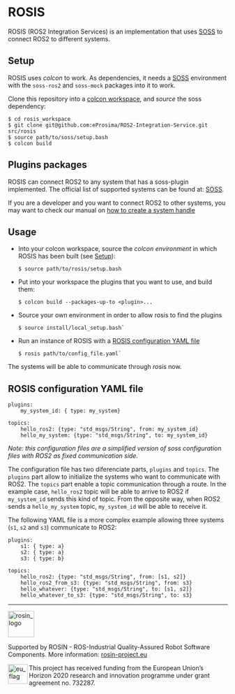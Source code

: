# ROSIS
ROSIS (ROS2 Integration Services) is an implementation that uses [SOSS][soss] to connect ROS2 to different systems.

## Setup
ROSIS uses *colcon* to work.
As dependencies, it needs a [SOSS][soss] environment with the `soss-ros2` and `soss-mock` packages into it to work.

Clone this repository into a [colcon workspace][colcon], and *source* the soss dependency:

```
$ cd rosis_workspace
$ git clone git@github.com:eProsima/ROS2-Integration-Service.git src/rosis
$ source path/to/soss/setup.bash
$ colcon build
```

## Plugins packages
ROSIS can connect ROS2 to any system that has a soss-plugin implemented.
The official list of supported systems can be found at: [SOSS][soss].

If you are a developer and you want to connect ROS2 to other systems,
you may want to check our manual on [how to create a system handle](docs/CreatingSH.md)

## Usage
* Into your colcon workspace, source the *colcon environment* in which ROSIS has been built (see [Setup](#setup)):
  ```
  $ source path/to/rosis/setup.bash
  ```

* Put into your workspace the plugins that you want to use, and build them:
  ```
  $ colcon build --packages-up-to <plugin>...
  ```

* Source your own environment in order to allow rosis to find the plugins
  ```
  $ source install/local_setup.bash`
  ```

* Run an instance of ROSIS with a [ROSIS configuration YAML file](#rosis-configuration-yaml-file)
  ```
  $ rosis path/to/config_file.yaml`
  ```

The systems will be able to communicate through *rosis* now.

## ROSIS configuration YAML file
```
plugins:
    my_system_id: { type: my_system}

topics:
    hello_ros2: {type: "std_msgs/String", from: my_system_id}
    hello_my_system: {type: "std_msgs/String", to: my_system_id}
```

*Note: this configuration files are a simplified version of soss configuration files with ROS2 as fixed communication side.*

The configuration file has two diferenciate parts, `plugins` and `topics`.
The `plugins` part allow to initialize the systems who want to communicate with ROS2.
The `topics` part enable a topic communication through a route.
In the example case, `hello_ros2` topic will be able to arrive to ROS2 if `my_system_id` sends this kind of topic.
From the opposite way, when ROS2 sends a `hello_my_system` topic, `my_system_id` will be able to receive it.

The following YAML file is a more complex example allowing three systems (`s1`, `s2` and `s3`) communicate to ROS2:
```
plugins:
    s1: { type: a}
    s2: { type: a}
    s3: { type: b}

topics:
    hello_ros2: {type: "std_msgs/String", from: [s1, s2]}
    hello_ros2_from_s3: {type: "std_msgs/String", from: s3}
    hello_whatever: {type: "std_msgs/String", to: [s1, s2]}
    hello_whatever_to_s3: {type: "std_msgs/String", to: s3}
```

---

<!--
    ROSIN acknowledgement from the ROSIN press kit
    @ https://github.com/rosin-project/press_kit
-->

<a href="http://rosin-project.eu">
  <img src="http://rosin-project.eu/wp-content/uploads/rosin_ack_logo_wide.png"
       alt="rosin_logo" height="60" >
</a>

Supported by ROSIN - ROS-Industrial Quality-Assured Robot Software Components.
More information: <a href="http://rosin-project.eu">rosin-project.eu</a>

<img src="http://rosin-project.eu/wp-content/uploads/rosin_eu_flag.jpg"
     alt="eu_flag" height="45" align="left" >

This project has received funding from the European Union’s Horizon 2020
research and innovation programme under grant agreement no. 732287.

[colcon]: https://index.ros.org/doc/ros2/Tutorials/Colcon-Tutorial/#create-a-workspace
[ros2]: https://index.ros.org/doc/ros2
[soss]: https://github.com/osrf/soss_v2
[fiware]: https://www.fiware.org/
